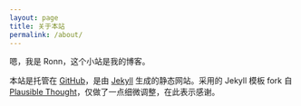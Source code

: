 ```yaml
---
layout: page
title: 关于本站
permalink: /about/
---
```


嗯，我是 Ronn，这个小站是我的博客。

本站是托管在 [GitHub](http://github.com)，是由 [Jekyll](http://jekyllrb.com/) 生成的静态网站。采用的 Jekyll 模板 fork 自 [Plausible Thought](http://plausiblethought.net/)，仅做了一点细微调整，在此表示感谢。